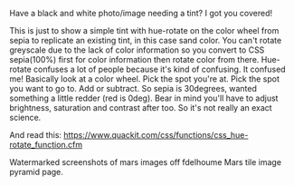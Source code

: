 Have a black and white photo/image needing a tint? I got you covered!

This is just to show a simple tint with hue-rotate on the color wheel from sepia to replicate an existing tint, in this case sand color. You can't rotate greyscale due to the lack of color information so you convert to CSS sepia(100%) first for color information then rotate color from there. Hue-rotate confuses a lot of people because it's kind of confusing. It confused me! Basically look at a color wheel. Pick the spot you're at. Pick the spot you want to go to. Add or subtract. So sepia is 30degrees, wanted something a little redder (red is 0deg). Bear in mind you'll have to adjust brightness, saturation and contrast after too. So it's not really an exact science.

And read this: https://www.quackit.com/css/functions/css_hue-rotate_function.cfm

Watermarked screenshots of mars images off fdelhoume Mars tile image pyramid page.
